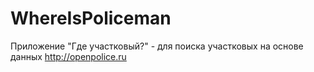 WhereIsPoliceman
================

Приложение "Где участковый?" - для поиска участковых на основе данных http://openpolice.ru
